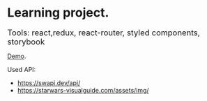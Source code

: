 # Learning project.

 <font size=4>Tools: react,redux, react-router, styled components, storybook</font>

 [Demo](https://github.com/facebook/create-react-app).

 Used API: 
 - https://swapi.dev/api/
 - https://starwars-visualguide.com/assets/img/
 